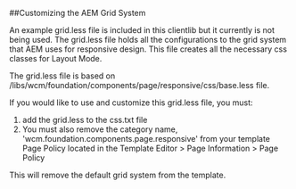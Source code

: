 ##Customizing the AEM Grid System

An example grid.less file is included in this clientlib but it currently is not being used. The grid.less file holds all the configurations to the grid system that AEM uses for responsive design. This file creates all the necessary css classes for Layout Mode.

The grid.less file is based on /libs/wcm/foundation/components/page/responsive/css/base.less file.

If you would like to use and customize this grid.less file, you must:

  1. add the grid.less to the css.txt file
  2. You must also remove the category name, 'wcm.foundation.components.page.responsive' from your template Page Policy located in the Template Editor > Page Information > Page Policy

This will remove the default grid system from the template.